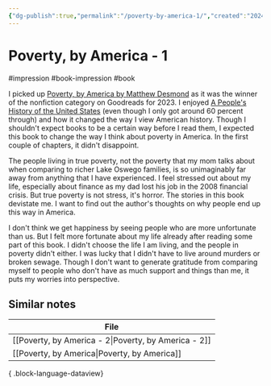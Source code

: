 ```yaml
---
{"dg-publish":true,"permalink":"/poverty-by-america-1/","created":"2024-01-05T22:20:23.369+09:00","updated":"2024-01-05T22:28:09.591+09:00"}
---
```


# Poverty, by America - 1

#impression #book-impression #book 

I picked up [Poverty, by America by Matthew Desmond](https://www.goodreads.com/en/book/show/61358638) as it was the winner of the nonfiction category on Goodreads for 2023. I enjoyed [A People's History of the United States](https://en.wikipedia.org/wiki/A_People%27s_History_of_the_United_States) (even though I only got around 60 percent through) and how it changed the way I view American history. Though I shouldn't expect books to be a certain way before I read them, I expected this book to change the way I think about poverty in America. In the first couple of chapters, it didn't disappoint.

The people living in true poverty, not the poverty that my mom talks about when comparing to richer Lake Oswego families, is so unimaginably far away from anything that I have experienced. I feel stressed out about my life, especially about finance as my dad lost his job in the 2008 financial crisis. But true poverty is not stress, it's horror. The stories in this book devistate me. I want to find out the author's thoughts on why people end up this way in America.

I don't think we get happiness by seeing people who are more unfortunate than us. But I felt more fortunate about my life already after reading some part of this book. I didn't choose the life I am living, and the people in poverty didn't either. I was lucky that I didn't have to live around murders or broken sewage. Though I don't want to generate gratitude from comparing myself to people who don't have as much support and things than me, it puts my worries into perspective.

## Similar notes

| File                                                    |
| ------------------------------------------------------- |
| [[Poverty, by America - 2\|Poverty, by America - 2]] |
| [[Poverty, by America\|Poverty, by America]]         |

{ .block-language-dataview}
